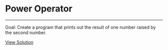 # Power Operator

---

Goal: Create a program that prints out the result of one number raised by the second number.

[View Solution](solution.py)
